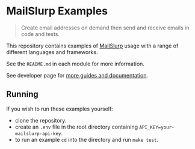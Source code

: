 # MailSlurp Examples
> Create email addresses on demand then send and receive emails in code and tests.

This repository contains examples of [MailSlurp](https://www.mailslurp.com) usage with a range of different languages and frameworks.

See the `README.md` in each module for more information.

See developer page for [more guides and documentation](https://www.mailslurp.com/developers/).

## Running
If you wish to run these examples yourself:
- clone the repository. 
- create an `.env` file in the root directory containing `API_KEY=your-mailslurp-api-key`. 
- to run an example `cd` into the directory and run `make test`.
